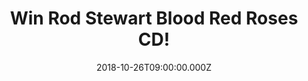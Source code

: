 ---
campaign-uuid: "c-64b74eee-2f7d-4ddf-a1c3-1116ff85b8df"
type: "Competition"
category: "Music"
date: "2018-10-26T09:00:00.000Z"
end-date: "2018-11-26T23:59:00.000Z"
disable-form: false
is_promoted: false
has_entry_page: true
title: "Win Rod Stewart Blood Red Roses CD!"
competition-description: "<p>We have in our hands the deeply personal collection of\
  \ recently-written Stewart originals, with the added bonus of three superb new covers:\
  \ Blood Red Roses CD, a great bunch of songs presented, with a winning flourish,\
  \ in Stewart’s unmistakable style.</a> \r\n<p>Are you Rod’s biggest fan? Click below\
  \ for a chance to win!</p>"
hero-header: "Win Rod Stewart Blood Red Roses CD!"
terms-confirmation: "N/A"
banner-img: "https://assets.expresslyapp.com/asset-2141f28d-037f-4e39-8fe8-c2ce17876a13.jpg"
logo-left-href: "aaa.nme.com"
logo-left-image: "https://assets.expresslyapp.com/asset-e75736ab-3d99-4630-bb78-ddbe5e82398c.jpg"
logo-left-title: "NME AAA"
bg-image-hero: "https://assets.expresslyapp.com/asset-3163cf02-a33e-487f-a6e9-af810fd918cd.jpg"
bg-image-first: "https://assets.expresslyapp.com/asset-eaac8af2-099c-4b16-ae8f-96de7d8af44a.jpg"
section1-content: "<p>We are more than familiar with Rod Stewart’s singing voice,\
  \ the wonderfully warm rasp that has sound-tracked our lives. He has, of course,\
  \ put his name to more than his share of stone-cold classics: Maggie May, The Killing\
  \ Of Georgie, You Wear It Well, I Was Only Joking…</p>\r\n<p>On Blood Red Roses,\
  \ inspiration has returned in full and the creative juices, and songs, have been\
  \ flowing. The new songs fearlessly address life’s thornier issues from first infatuation\
  \ to our final words to a friend, and all the agonies and ecstasies along the way.</p>\r\
  \n<p>Looking forward to hearing Rod’s songs? Enter the form below for a chance to\
  \ win Rod Stewart Blood Red Roses CD and enjoy his lovely warm rasp voice anywhere!</p>"
entry-title: "Win Rod Stewart Blood Red Roses CD!"
entry-content: "Enter the draw to win Rod Stewart Blood Red Roses by completing the\
  \ form below before 23:59 on 26th of November 2018."
has-winner: false
prize-description: "Rod Stewart Blood Red Roses CD."
special-conditions: "Multiple entries are allowed up to one every day.\r\nThis competition\
  \ is also available on: http://club.expressly.io/competitons/rod-stewart-blood-red-roses-giveaway"
country-restrictions:
- "GB"
---